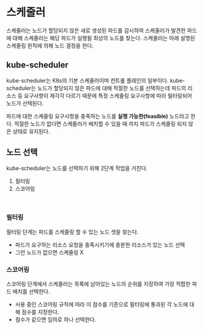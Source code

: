 # 스케줄러

스케줄러는 노드가 할당되지 않은 새로 생성된 파드를 감시하여 스케줄러가 발견한 파드에 대해 스케줄러는 해당 파드가 실행될 최상의 노드를 찾는다. 스케줄러는 아래 설명된 스케줄링 원칙에 의해 노드 결정을 한다.



## kube-scheduler

kube-scheduler는 K8s의 기본 스케줄러이며 컨트롤 플레인의 일부이다. kube-scheduler는 노드가 할당되지 않은 파드에 대해 적절한 노드를 선택하는데 파드의 리소스 등 요구사항이 제각각 다르기 때문에 특정 스케줄링 요구사항에 따라 필터링되어 노드가 선택된다.

파드에 대한 스케줄링 요구사항을 충족하는 노드를 **실행 가능한(feasible)** 노드라고 한다. 적절한 노드가 없다면 스케줄러가 배치할 수 있을 때 까지 파드가 스케줄링 되지 않은 상태로 유지된다.



## 노드 선택

kube-scheduler는 노드를 선택하기 위해 2단계 작업을 거친다.

1. 필터링
2. 스코어링

​                                                                         

### 필터링

필터링 단계는 파드를 스케줄링 할 수 있는 노드 셋을 찾는다. 

* 파드가 요구하는 리소스 요청을 충족시키기에 충분한 리소스가 있는 노드 선택
* 그런 노드가 없으면 스케줄링 X



### 스코어링

스코어링 단계에서 스케줄러는 목록에 남아있는 노드의 순위를 지정하여 가장 적합한 파드 배치를 선택한다.

* 사용 중인 스코어링 규칙에 따라 이 점수를 기준으로 필터링에 통과된 각 노드에 대해 점수를 지정한다.
* 점수가 같으면 임의로 하나 선택한다.

